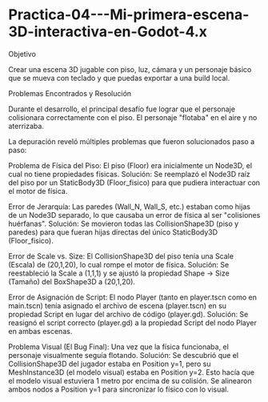 # Practica-04---Mi-primera-escena-3D-interactiva-en-Godot-4.x
Objetivo

Crear una escena 3D jugable con piso, luz, cámara y un personaje básico que se mueva con teclado y que puedas exportar a una build local.

Problemas Encontrados y Resolución

Durante el desarrollo, el principal desafío fue lograr que el personaje colisionara correctamente con el piso. El personaje "flotaba" en el aire y no aterrizaba.

La depuración reveló múltiples problemas que fueron solucionados paso a paso:

Problema de Física del Piso: El piso (Floor) era inicialmente un Node3D, el cual no tiene propiedades físicas.
Solución: Se reemplazó el Node3D raíz del piso por un StaticBody3D (Floor_fisico) para que pudiera interactuar con el motor de física.

Error de Jerarquía: Las paredes (Wall_N, Wall_S, etc.) estaban como hijas de un Node3D separado, lo que causaba un error de física al ser "colisiones huérfanas".
Solución: Se movieron todas las CollisionShape3D (piso y paredes) para que fueran hijas directas del único StaticBody3D (Floor_fisico).

Error de Scale vs. Size: El CollisionShape3D del piso tenía una Scale (Escala) de (20,1,20), lo cual rompe el motor de física.
Solución: Se reestableció la Scale a (1,1,1) y se ajustó la propiedad Shape -> Size (Tamaño) del BoxShape3D a (20,1,20).

Error de Asignación de Script: El nodo Player (tanto en player.tscn como en main.tscn) tenía asignado el archivo de escena (player.tscn) en su propiedad Script en lugar del archivo de código (player.gd).
Solución: Se reasignó el script correcto (player.gd) a la propiedad Script del nodo Player en ambas escenas.

Problema Visual (El Bug Final): Una vez que la física funcionaba, el personaje visualmente seguía flotando.
Solución: Se descubrió que el CollisionShape3D del jugador estaba en Position y=1, pero su MeshInstance3D (el modelo visual) estaba en Position y=2. Esto hacía que el modelo visual estuviera 1 metro por encima de su colisión. Se alinearon ambos nodos a Position y=1 para sincronizar lo físico con lo visual.
